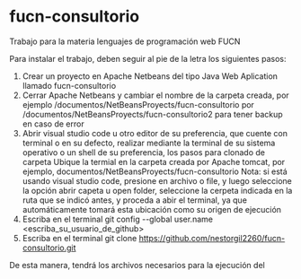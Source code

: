 # fucn-consultorio
Trabajo para la materia lenguajes de programación web FUCN

Para instalar el trabajo, deben seguir al pie de la letra los siguientes pasos:
1. Crear un proyecto en Apache Netbeans del tipo Java Web Aplication llamado fucn-consultorio
2. Cerrar Apache Netbeans y cambiar el nombre de la carpeta creada, por ejemplo /documentos/NetBeansProyects/fucn-consultorio por /documentos/NetBeansProyects/fucn-consultorio2 para tener backup en caso de error
3. Abrir visual studio code u otro editor de su preferencia, que cuente con terminal o en su defecto, realizar mediante la terminal de su sistema operativo o un shell de su preferencia, los pasos para clonado de carpeta
Ubique la termial en la carpeta creada por Apache tomcat, por ejemplo, documentos/NetBeansProyects/fucn-consultorio
Nota: si está usando visual studio code, presione en archivo o file, y luego seleccione la opción abrir capeta u open folder, seleccione la cerpeta indicada en la ruta que se indicó antes, y proceda a abir el terminal, ya que automáticamente tomará esta ubicación como su origen de ejecución
4. Escriba en el terminal git config --global user.name <escriba_su_usuario_de_github>
5. Escriba en el terminal git clone https://github.com/nestorgil2260/fucn-consultorio.git

De esta manera, tendrá los archivos necesarios para la ejecución del 
